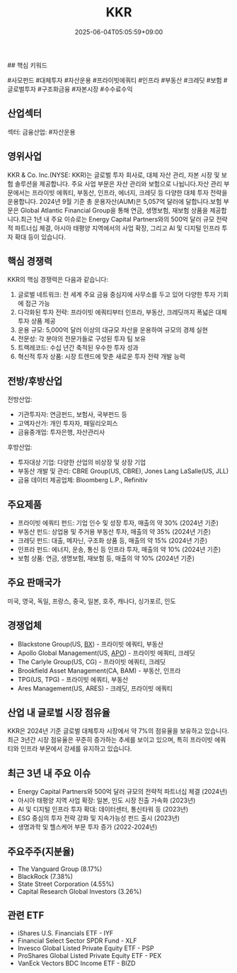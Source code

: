 ﻿---
title: "KKR"
date: 2025-06-04T05:05:59+09:00
lastmod: 2025-06-04T05:05:59+09:00
type: docs
sidebar:
  open: true
weight: 487
---
<div style="display:none">
  <meta property="article:published_time" content="2025-06-03T20:05:59Z" />
  <meta property="article:modified_time" content="2025-06-03T20:05:59Z" />
</div>
## 핵심 키워드

#사모펀드 #대체투자 #자산운용 #프라이빗에쿼티 #인프라 #부동산 #크레딧 #보험 #글로벌투자 #구조화금융 #자본시장 #수수료수익

## 산업섹터

섹터: 금융산업: #자산운용

## 영위사업

KKR & Co. Inc.(NYSE: KKR)는 글로벌 투자 회사로, 대체 자산 관리, 자본 시장 및 보험 솔루션을 제공합니다. 주요 사업 부문은 자산 관리와 보험으로 나뉩니다.자산 관리 부문에서는 프라이빗 에쿼티, 부동산, 인프라, 에너지, 크레딧 등 다양한 대체 투자 전략을 운용합니다. 2024년 9월 기준 총 운용자산(AUM)은 5,057억 달러에 달합니다.보험 부문은 Global Atlantic Financial Group을 통해 연금, 생명보험, 재보험 상품을 제공합니다.최근 1년 내 주요 이슈로는 Energy Capital Partners와의 500억 달러 규모 전략적 파트너십 체결, 아시아 태평양 지역에서의 사업 확장, 그리고 AI 및 디지털 인프라 투자 확대 등이 있습니다.

## 핵심 경쟁력

KKR의 핵심 경쟁력은 다음과 같습니다:

1. 글로벌 네트워크: 전 세계 주요 금융 중심지에 사무소를 두고 있어 다양한 투자 기회에 접근 가능
2. 다각화된 투자 전략: 프라이빗 에쿼티부터 인프라, 부동산, 크레딧까지 폭넓은 대체 투자 상품 제공
3. 운용 규모: 5,000억 달러 이상의 대규모 자산을 운용하여 규모의 경제 실현
4. 전문성: 각 분야의 전문가들로 구성된 투자 팀 보유
5. 트랙레코드: 수십 년간 축적된 우수한 투자 성과
6. 혁신적 투자 상품: 시장 트렌드에 맞춘 새로운 투자 전략 개발 능력

## 전방/후방산업

전방산업:

- 기관투자자: 연금펀드, 보험사, 국부펀드 등
- 고액자산가: 개인 투자자, 패밀리오피스
- 금융중개업: 투자은행, 자산관리사

후방산업:

- 투자대상 기업: 다양한 산업의 비상장 및 상장 기업
- 부동산 개발 및 관리: CBRE Group(US, CBRE), Jones Lang LaSalle(US, JLL)
- 금융 데이터 제공업체: Bloomberg L.P., Refinitiv

## 주요제품

- 프라이빗 에쿼티 펀드: 기업 인수 및 성장 투자, 매출의 약 30% (2024년 기준)
- 부동산 펀드: 상업용 및 주거용 부동산 투자, 매출의 약 35% (2024년 기준)
- 크레딧 펀드: 대출, 메자닌, 구조화 상품 등, 매출의 약 15% (2024년 기준)
- 인프라 펀드: 에너지, 운송, 통신 등 인프라 투자, 매출의 약 10% (2024년 기준)
- 보험 상품: 연금, 생명보험, 재보험 등, 매출의 약 10% (2024년 기준)

## 주요 판매국가

미국, 영국, 독일, 프랑스, 중국, 일본, 호주, 캐나다, 싱가포르, 인도

## 경쟁업체

- Blackstone Group(US, [BX](/company-analysis/bx/)) - 프라이빗 에쿼티, 부동산
- Apollo Global Management(US, [APO](/company-analysis/apo/)) - 프라이빗 에쿼티, 크레딧
- The Carlyle Group(US, CG) - 프라이빗 에쿼티, 크레딧
- Brookfield Asset Management(CA, BAM) - 부동산, 인프라
- TPG(US, TPG) - 프라이빗 에쿼티, 부동산
- Ares Management(US, ARES) - 크레딧, 프라이빗 에쿼티

## 산업 내 글로벌 시장 점유율

KKR은 2024년 기준 글로벌 대체투자 시장에서 약 7%의 점유율을 보유하고 있습니다. 최근 3년간 시장 점유율은 꾸준히 증가하는 추세를 보이고 있으며, 특히 프라이빗 에쿼티와 인프라 부문에서 강세를 유지하고 있습니다.

## 최근 3년 내 주요 이슈

- Energy Capital Partners와 500억 달러 규모의 전략적 파트너십 체결 (2024년)
- 아시아 태평양 지역 사업 확장: 일본, 인도 시장 진출 가속화 (2023년)
- AI 및 디지털 인프라 투자 확대: 데이터센터, 통신타워 등 (2023년)
- ESG 중심의 투자 전략 강화 및 지속가능성 펀드 출시 (2023년)
- 생명과학 및 헬스케어 부문 투자 증가 (2022-2024년)

## 주요주주(지분율)

- The Vanguard Group (8.17%)
- BlackRock (7.38%)
- State Street Corporation (4.55%)
- Capital Research Global Investors (3.26%)

## 관련 ETF

- iShares U.S. Financials ETF - IYF
- Financial Select Sector SPDR Fund - XLF
- Invesco Global Listed Private Equity ETF - PSP
- ProShares Global Listed Private Equity ETF - PEX
- VanEck Vectors BDC Income ETF - BIZD
